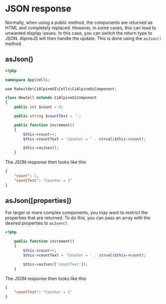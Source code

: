 # JSON response

Normally, when using a public method, the components are returned as HTML and completely replaced. However, in some cases, this can lead to unwanted display issues. In this case, you can switch the return type to JSON. AlpineJS will then handle the update. This is done using the `asJson()` method.

## asJson()

```php
<?php

namespace App\Cells;

use Rakoitde\CiAlpineUI\Cells\CiAlpineUiComponent;

class NewCell extends CiAlpineUiComponent
{
    public int $count = 0;

    public string $countText = '';

    public function increment()
    {
        $this->count++;
        $this->countText = 'Counter = ' . strval($this->count);

        $this->asJson();
    }
```

The JSON response then looks like this

```json
{
    "count": 1,
    "countText": "Counter = 1"
}
```

## asJson([properties])

For larger or more complex components, you may want to restrict the properties that are returned. To do this, you can pass an array with the desired properties to `asJson()`.

```php
<?php

    public function increment()
    {
        $this->count++;
        $this->countText = 'Counter = ' . strval($this->count);

        $this->asJson(['countText']);
    }
```

The JSON response then looks like this

```json
{
    "countText": "Counter = 1"
}
```